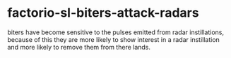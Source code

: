 # factorio-sl-biters-attack-radars

biters have become sensitive to the pulses emitted from radar instillations, because of this they are more likely to show interest in a radar instillation and more likely to remove them from there lands.

